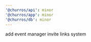 ```yaml
---
'@churros/api': minor
'@churros/app': minor
'@churros/db': minor
---
```


add event manager invite links system
